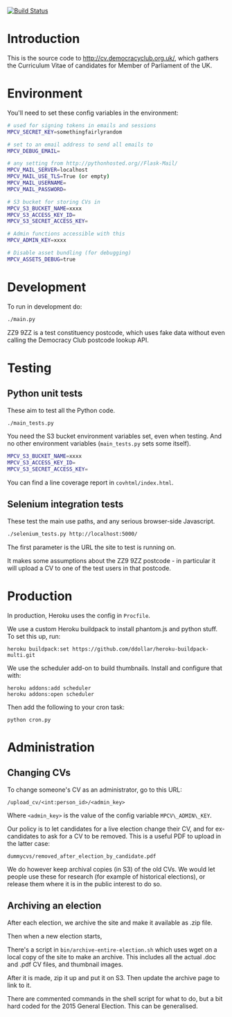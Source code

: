 [![Build Status](https://travis-ci.org/frabcus/mpcv.svg?branch=master)](https://travis-ci.org/frabcus/mpcv)


Introduction
============

This is the source code to http://cv.democracyclub.org.uk/, which gathers the
Curriculum Vitae of candidates for Member of Parliament of the UK.


Environment
===========

You'll need to set these config variables in the environment:

```sh
# used for signing tokens in emails and sessions
MPCV_SECRET_KEY=somethingfairlyrandom

# set to an email address to send all emails to
MPCV_DEBUG_EMAIL=

# any setting from http://pythonhosted.org//Flask-Mail/
MPCV_MAIL_SERVER=localhost
MPCV_MAIL_USE_TLS=True (or empty)
MPCV_MAIL_USERNAME=
MPCV_MAIL_PASSWORD=

# S3 bucket for storing CVs in
MPCV_S3_BUCKET_NAME=xxxx
MPCV_S3_ACCESS_KEY_ID=
MPCV_S3_SECRET_ACCESS_KEY=

# Admin functions accessible with this
MPCV_ADMIN_KEY=xxxx

# Disable asset bundling (for debugging)
MPCV_ASSETS_DEBUG=true
```


Development
===========

To run in development do:

```sh
./main.py
```

ZZ9 9ZZ is a test constituency postcode, which uses fake data without even
calling the Democracy Club postcode lookup API.


Testing
=======

Python unit tests
-----------------

These aim to test all the Python code.

```sh
./main_tests.py
```

You need the S3 bucket environment variables set, even when testing.
And no other environment variables (`main_tests.py` sets some itself).

```sh
MPCV_S3_BUCKET_NAME=xxxx
MPCV_S3_ACCESS_KEY_ID=
MPCV_S3_SECRET_ACCESS_KEY=
```

You can find a line coverage report in `covhtml/index.html`.


Selenium integration tests
--------------------------

These test the main use paths, and any serious browser-side Javascript.

```sh
./selenium_tests.py http://localhost:5000/
```

The first parameter is the URL the site to test is running on. 

It makes some assumptions about the ZZ9 9ZZ postcode - in particular it will
upload a CV to one of the test users in that postcode.


Production
==========

In production, Heroku uses the config in `Procfile`.

We use a custom Heroku buildpack to install phantom.js and python stuff. To
set this up, run:

```
heroku buildpack:set https://github.com/ddollar/heroku-buildpack-multi.git
```

We use the scheduler add-on to build thumbnails. Install and configure that
with:

```
heroku addons:add scheduler
heroku addons:open scheduler
```

Then add the following to your cron task:

```
python cron.py
```


Administration
==============

Changing CVs
------------

To change someone's CV as an administrator, go to this URL:

```
/upload_cv/<int:person_id>/<admin_key>
```

Where `<admin_key>` is the value of the config variable `MPCV\_ADMIN\_KEY`.

Our policy is to let candidates for a live election change their CV, and for
ex-candidates to ask for a CV to be removed. This is a useful PDF to upload
in the latter case:

```
dummycvs/removed_after_election_by_candidate.pdf
```

We do however keep archival copies (in S3) of the old CVs. We would
let people use these for research (for example of historical elections), or
release them where it is in the public interest to do so.


Archiving an election
---------------------

After each election, we archive the site and make it available as .zip file. 

Then when a new election starts, 

There's a script in `bin/archive-entire-election.sh` which uses wget on a local
copy of the site to make an archive. This includes all the actual .doc and .pdf
CV files, and thumbnail images.

After it is made, zip it up and put it on S3. Then update the archive page
to link to it.

There are commented commands in the shell script for what to do, but a bit
hard coded for the 2015 General Election. This can be generalised.


